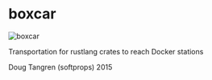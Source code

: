 # boxcar

![boxcar](http://www.wig-wag-trains.com/DI%20Pages/DI%20Pics/Boxes/142901_GN.jpg)

Transportation for rustlang crates to reach Docker stations

Doug Tangren (softprops) 2015
